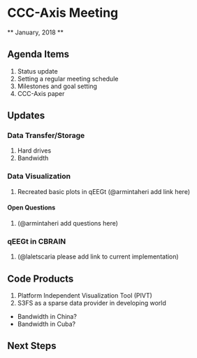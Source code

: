 # CCC-Axis Meeting
** January, 2018 **

## Agenda Items
1. Status update
1. Setting a regular meeting schedule
1. Milestones and goal setting
1. CCC-Axis paper


## Updates

### Data Transfer/Storage
1. Hard drives
1. Bandwidth


### Data Visualization
1. Recreated basic plots in qEEGt (@armintaheri add link here)

#### Open Questions
1. (@armintaheri add questions here)


### qEEGt in CBRAIN
1. (@laletscaria please add link to current implementation)


## Code Products
1. Platform Independent Visualization Tool (PIVT)
1. S3FS as a sparse data provider in developing world
  - Bandwidth in China?
  - Bandwidth in Cuba?


## Next Steps



